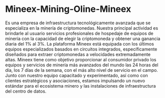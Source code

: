 # Mineex-Mining-Oline-Mineex
Es una empresa de infraestructura tecnológicamente avanzada que se especializa en la minería de criptomonedas. Nuestra principal actividad es brindarle al usuario servicios profesionales de hospedaje de equipos de minería con la capacidad de elegir la criptomoneda y obtener una ganancia diaria del 1% al 3%. La plataforma Mineex está equipada con los últimos equipos especializados basados ​​en circuitos integrados, específicamente diseñados para extraer criptomonedas a velocidades extremadamente altas. Mineex tiene como objetivo proporcionar al consumidor privado los equipos y servicios de minería más avanzados del mundo las 24 horas del día, los 7 días de la semana, con el más alto nivel de servicio en el campo. Junto con nuestro equipo capacitado y experimentado, así como con clientes estratégicos y asociaciones, estamos impulsando un nuevo estándar para el ecosistema minero y las instalaciones de infraestructura del centro de datos.
